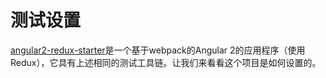 # 测试设置

[angular2-redux-starter](https://github.com/rangle/angular2-redux-starter)是一个基于webpack的Angular 2的应用程序（使用Redux），它具有上述相同的测试工具链。让我们来看看这个项目是如何设置的。